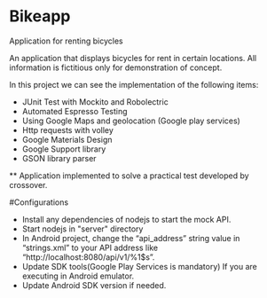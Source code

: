 # Bikeapp
Application for renting bicycles

An application that displays bicycles for rent in certain locations. All information is fictitious only for demonstration of concept.

In this project we can see the implementation of the following items:
* JUnit Test with Mockito and Robolectric
* Automated Espresso Testing
* Using Google Maps and geolocation (Google play services)
* Http requests with volley  
* Google Materials Design  
* Google Support library
* GSON library parser

** Application implemented to solve a practical test developed by crossover.

#Configurations

* Install any dependencies of nodejs to start the mock API.
* Start nodejs in "server" directory
* In Android project, change the “api_address” string value in “strings.xml” to your API address like “http://localhost:8080/api/v1/%1$s”.
* Update SDK tools(Google Play Services is mandatory) If you are executing in Android emulator.
* Update Android SDK version if needed.

